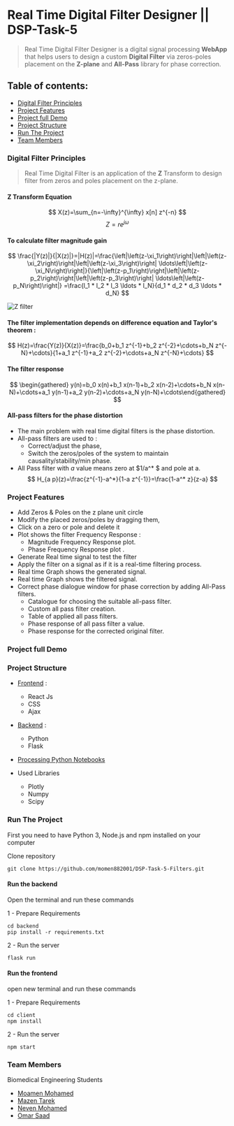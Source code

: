 # Real Time Digital Filter Designer || DSP-Task-5
>  Real Time Digital Filter Designer is a digital signal processing **WebApp** that helps users to design a custom **Digital Filter** via zeros-poles placement on the **Z-plane** and **All-Pass** library for phase correction.
## Table of contents:

- [Digital Filter Principles](#Digital-Filter-Principles)
- [Project Features](#project-features)
- [Project full Demo](#project-full-demo)
- [Project Structure](#project-structure)
- [Run The Project](#run-the-project)
- [Team Members](#team-members)

### Digital Filter Principles
> Real Time Digital Filter is an application of the **Z** Transform to design filter from zeros and poles placement on the z-plane.
#### Z Transform Equation
$$ X(z)=\sum_{n=-\infty}^{\infty} x[n] z^{-n} $$
$$ Z=r e^{j \omega} $$

#### To calculate filter magnitude gain
$$ \frac{|Y(z)|}{|X(z)|}=|H(z)|=\frac{\left|\left(z-\xi_1\right)\right|\left|\left(z-\xi_2\right)\right|\left|\left(z-\xi_3\right)\right| \ldots\left|\left(z-\xi_N\right)\right|}{\left|\left(z-p_1\right)\right|\left|\left(z-p_2\right)\right|\left|\left(z-p_3\right)\right| \ldots\left|\left(z-p_N\right)\right|} =\frac{l_1 * l_2 * l_3 \ldots * l_N}{d_1 * d_2 * d_3 \ldots * d_N} $$

![Z filter](https://user-images.githubusercontent.com/84602951/219867200-61c0acca-642f-4741-a564-ed21716853ae.png)

#### The filter implementation depends on difference equation and Taylor's theorem :

$$ H(z)=\frac{Y(z)}{X(z)}=\frac{b_0+b_1 z^{-1}+b_2 z^{-2}+\cdots+b_N z^{-N}+\cdots}{1+a_1 z^{-1}+a_2 z^{-2}+\cdots+a_N z^{-N}+\cdots} $$

#### The filter response
$$ \begin{gathered} y(n)=b_0 x(n)+b_1 x(n-1)+b_2 x(n-2)+\cdots+b_N x(n-N)+\cdots+a_1 y(n-1)+a_2 y(n-2)+\cdots+a_N y(n-N)+\cdots\end{gathered} $$

#### All-pass filters for the phase distortion
* The main problem with real time digital filters is the phase distortion.
* All-pass filters are used to :
    * Correct/adjust the phase,
    * Switch the zeros/poles of the system to maintain causality/stability/min phase.
* All Pass filter with $a$ value means zero at $1/a^* $ and pole at a.
$$ H_{a p}(z)=\frac{z^{-1}-a^*}{1-a z^{-1}}=\frac{1-a^* z}{z-a} $$

### Project Features

* Add Zeros & Poles on the z plane unit circle
* Modify the placed zeros/poles by dragging them,
* Click on a zero or pole and delete it
* Plot shows the filter Frequency Response :
    * Magnitude Frequency Response plot.
    * Phase Frequency Response plot .
* Generate Real time signal to test the filter
* Apply the filter on a signal as if it is a real-time filtering process.
* Real time Graph shows the generated signal.
* Real time Graph shows the filtered signal.
* Correct phase dialogue window for phase correction by adding All-Pass filters.
    * Catalogue for choosing the suitable all-pass filter.
    * Custom all pass filter creation.
    * Table of applied all pass filters.
    * Phase response of all pass filter a value.
    * Phase response for the corrected original filter.


### Project full Demo

### Project Structure

* [Frontend](https://github.com/momen882001/DSP-Task-5-Filters/tree/main/client) :
    * React Js 
    * CSS 
    * Ajax

* [Backend](https://github.com/momen882001/DSP-Task-5-Filters/tree/main/server) :
    * Python
    * Flask

* [Processing Python Notebooks](https://github.com/momen882001/DSP-Task-5-Filters/tree/main/processing)

* Used Libraries
    * Plotly
    * Numpy
    * Scipy


### Run The Project
First you need to have Python 3, Node.js and npm installed on your computer

Clone repository

```shell
git clone https://github.com/momen882001/DSP-Task-5-Filters.git
```

#### Run the backend

Open the terminal and run these commands

1 - Prepare Requirements

```shell
cd backend
pip install -r requirements.txt
```

2 - Run the server

```shell
flask run
```

#### Run the frontend

open new terminal and run these commands

1 - Prepare Requirements

```shell
cd client
npm install

```

2 - Run the server

```shell
npm start
```


### Team Members

Biomedical Engineering Students

- [Moamen Mohamed](https://github.com/momen882001)
- [Mazen Tarek](https://github.com/Mazen-Aboulkhair)
- [Neven Mohamed](https://github.com/NeveenMohamed)
- [Omar Saad](https://github.com/Omar-Saad-ELGharbawy)
